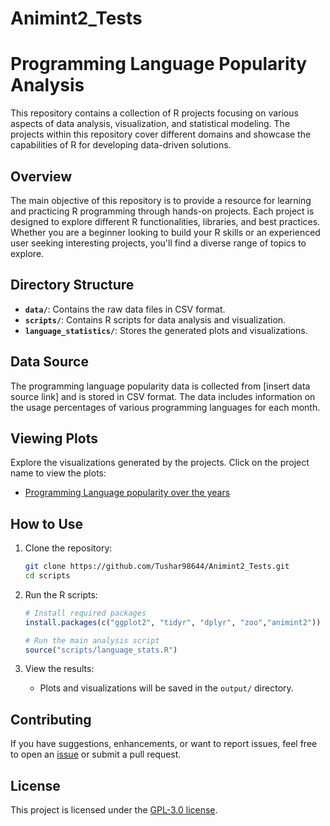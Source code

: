 # Animint2_Tests

# Programming Language Popularity Analysis

This repository contains a collection of R projects focusing on various aspects of data analysis, visualization, and statistical modeling. The projects within this repository cover different domains and showcase the capabilities of R for developing data-driven solutions.

## Overview

The main objective of this repository is to provide a resource for learning and practicing R programming through hands-on projects. Each project is designed to explore different R functionalities, libraries, and best practices. Whether you are a beginner looking to build your R skills or an experienced user seeking interesting projects, you'll find a diverse range of topics to explore.

## Directory Structure

- **`data/`**: Contains the raw data files in CSV format.
- **`scripts/`**: Contains R scripts for data analysis and visualization.
- **`language_statistics/`**: Stores the generated plots and visualizations.

## Data Source

The programming language popularity data is collected from [insert data source link] and is stored in CSV format. The data includes information on the usage percentages of various programming languages for each month.


## Viewing Plots

Explore the visualizations generated by the projects. Click on the project name to view the plots:

- [Programming Language popularity over the years](https://tushar98644.github.io/Animint2_Tests/language_statistics/index.html)

## How to Use

1. Clone the repository:

    ```bash
    git clone https://github.com/Tushar98644/Animint2_Tests.git
    cd scripts
    ```

2. Run the R scripts:

    ```R
    # Install required packages
    install.packages(c("ggplot2", "tidyr", "dplyr", "zoo","animint2"))

    # Run the main analysis script
    source("scripts/language_stats.R")
    ```

3. View the results:

    - Plots and visualizations will be saved in the `output/` directory.

## Contributing

If you have suggestions, enhancements, or want to report issues, feel free to open an [issue](https://github.com/Tushar98644/Animint2_Tests/issues) or submit a pull request.

## License

This project is licensed under the [GPL-3.0 license](LICENSE).
